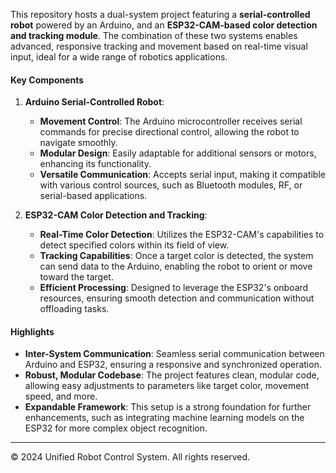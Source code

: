 This repository hosts a dual-system project featuring a **serial-controlled robot** powered by an Arduino, and an **ESP32-CAM-based color detection and tracking module**. The combination of these two systems enables advanced, responsive tracking and movement based on real-time visual input, ideal for a wide range of robotics applications.

#### Key Components

1. **Arduino Serial-Controlled Robot**:
   - **Movement Control**: The Arduino microcontroller receives serial commands for precise directional control, allowing the robot to navigate smoothly.
   - **Modular Design**: Easily adaptable for additional sensors or motors, enhancing its functionality.
   - **Versatile Communication**: Accepts serial input, making it compatible with various control sources, such as Bluetooth modules, RF, or serial-based applications.

2. **ESP32-CAM Color Detection and Tracking**:
   - **Real-Time Color Detection**: Utilizes the ESP32-CAM's capabilities to detect specified colors within its field of view.
   - **Tracking Capabilities**: Once a target color is detected, the system can send data to the Arduino, enabling the robot to orient or move toward the target.
   - **Efficient Processing**: Designed to leverage the ESP32's onboard resources, ensuring smooth detection and communication without offloading tasks.

#### Highlights
- **Inter-System Communication**: Seamless serial communication between Arduino and ESP32, ensuring a responsive and synchronized operation.
- **Robust, Modular Codebase**: The project features clean, modular code, allowing easy adjustments to parameters like target color, movement speed, and more.
- **Expandable Framework**: This setup is a strong foundation for further enhancements, such as integrating machine learning models on the ESP32 for more complex object recognition.

---
© 2024 Unified Robot Control System. All rights reserved.
